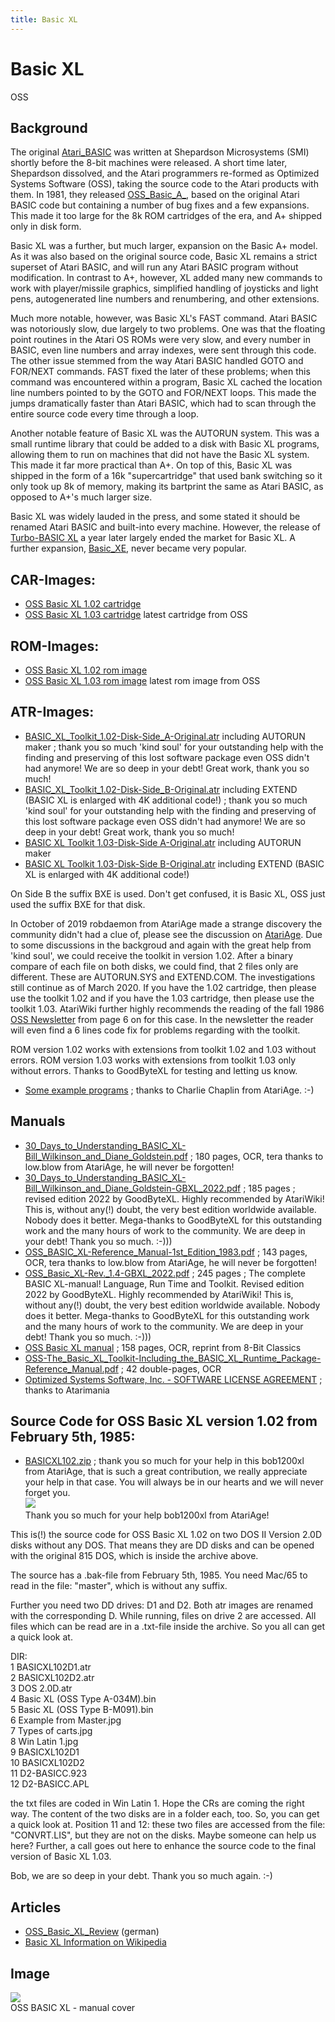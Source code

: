 ```yaml
---
title: Basic XL
---
```

# Basic XL  
OSS  
  
  
## Background  
The original [Atari_BASIC](../Atari_BASIC/index.md) was written at Shepardson Microsystems (SMI) shortly before the 8-bit machines were released. A short time later, Shepardson dissolved, and the Atari programmers re-formed as Optimized Systems Software (OSS), taking the source code to the Atari products with them. In 1981, they released [OSS_Basic_A_](../OSS_Basic_A_/index.md), based on the original Atari BASIC code but containing a number of bug fixes and a few expansions. This made it too large for the 8k ROM cartridges of the era, and A+ shipped only in disk form.  
  
Basic XL was a further, but much larger, expansion on the Basic A+ model. As it was also based on the original source code, Basic XL remains a strict superset of Atari BASIC, and will run any Atari BASIC program without modification. In contrast to A+, however, XL added many new commands to work with player/missile graphics, simplified handling of joysticks and light pens, autogenerated line numbers and renumbering, and other extensions.  
  
Much more notable, however, was Basic XL's FAST command. Atari BASIC was notoriously slow, due largely to two problems. One was that the floating point routines in the Atari OS ROMs were very slow, and every number in BASIC, even line numbers and array indexes, were sent through this code. The other issue stemmed from the way Atari BASIC handled GOTO and FOR/NEXT commands. FAST fixed the later of these problems; when this command was encountered within a program, Basic XL cached the location line numbers pointed to by the GOTO and FOR/NEXT loops. This made the jumps dramatically faster than Atari BASIC, which had to scan through the entire source code every time through a loop.  
  
Another notable feature of Basic XL was the AUTORUN system. This was a small runtime library that could be added to a disk with Basic XL programs, allowing them to run on machines that did not have the Basic XL system. This made it far more practical than A+. On top of this, Basic XL was shipped in the form of a 16k "supercartridge" that used bank switching so it only took up 8k of memory, making its bartprint the same as Atari BASIC, as opposed to A+'s much larger size.  
  
Basic XL was widely lauded in the press, and some stated it should be renamed Atari BASIC and built-into every machine. However, the release of [Turbo-BASIC XL](../TURBO-BASIC_XL|Turbo-BASIC_XL/index.md) a year later largely ended the market for Basic XL. A further expansion, [Basic_XE](../Basic_XE/index.md), never became very popular.  
  
## CAR-Images:  
- [OSS Basic XL 1.02 cartridge](attachments/OSSBasicXL102.car)  
- [OSS Basic XL 1.03 cartridge](attachments/OSSBasicXL103.car) latest cartridge from OSS  
  
## ROM-Images:  
- [OSS Basic XL 1.02 rom image](attachments/OSSBasicXL102.rom)  
- [OSS Basic XL 1.03 rom image](attachments/OSSBasicXL103.rom) latest rom image from OSS  
  
## ATR-Images:  
- [BASIC_XL_Toolkit_1.02-Disk-Side_A-Original.atr](attachments/BASIC_XL_Toolkit_1.02-Disk-Side_A-Original.atr) including AUTORUN maker ; thank you so much 'kind soul' for your outstanding help with the finding and preserving of this lost software package even OSS didn't had anymore! We are so deep in your debt! Great work, thank you so much!  
- [BASIC_XL_Toolkit_1.02-Disk-Side_B-Original.atr](attachments/BASIC_XL_Toolkit_1.02-Disk-Side_B-Original.atr) including EXTEND (BASIC XL is enlarged with 4K additional code!) ; thank you so much 'kind soul' for your outstanding help with the finding and preserving of this lost software package even OSS didn't had anymore! We are so deep in your debt! Great work, thank you so much!  
- [BASIC XL Toolkit 1.03-Disk-Side A-Original.atr](attachments/BASIC_XL_Toolkit_Disk-Side_A.atr) including AUTORUN maker  
- [BASIC XL Toolkit 1.03-Disk-Side B-Original.atr](attachments/BASIC_XL_Toolkit_Disk-Side_B.atr) including EXTEND (BASIC XL is enlarged with 4K additional code!)  
  
On Side B the suffix BXE is used. Don't get confused, it is Basic XL, OSS just used the suffix BXE for that disk.  
  
In October of 2019 robdaemon from AtariAge made a strange discovery the community didn't had a clue of, please see the discussion on [AtariAge](https://atariage.com/forums/topic/297153-basic-xl-extensions-u1mb-side-2-not-working/). Due to some discussions in the backgroud and again with the great help from 'kind soul', we could receive the toolkit in version 1.02. After a binary compare of each file on both disks, we could find, that 2 files only are different. These are AUTORUN.SYS and EXTEND.COM. The investigations still continue as of March 2020. If you have the 1.02 cartridge, then please use the toolkit 1.02 and if you have the 1.03 cartridge, then please use the toolkit 1.03. AtariWiki further highly recommends the reading of the fall 1986 [OSS Newsletter](https://atariwiki.org/wiki/Wiki.jsp?page=Newsletters) from page 6 on for this case. In the newsletter the reader will even find a 6 lines code fix for problems regarding with the toolkit.  
  
ROM version 1.02 works with extensions from toolkit 1.02 and 1.03 without errors. ROM version 1.03 works with extensions from toolkit 1.03 only without errors. Thanks to GoodByteXL for testing and letting us know.  
  
- [Some example programs](attachments/BXL_BXE_programs.zip) ; thanks to Charlie Chaplin from AtariAge. :-)  
  
## Manuals  
- [30_Days_to_Understanding_BASIC_XL-Bill_Wilkinson_and_Diane_Goldstein.pdf](attachments/30_Days_to_Understanding_BASIC_XL-Bill_Wilkinson_and_Diane_Goldstein.pdf) ; 180 pages, OCR, tera thanks to low.blow from AtariAge, he will never be forgotten!  
- [30_Days_to_Understanding_BASIC_XL-Bill_Wilkinson_and_Diane_Goldstein-GBXL_2022.pdf](attachments/30_Days_to_Understanding_BASIC_XL-Bill_Wilkinson_and_Diane_Goldstein-GBXL_2022.pdf) ; 185 pages ; revised edition 2022 by GoodByteXL. Highly recommended by AtariWiki! This is, without any(!) doubt, the very best edition worldwide available. Nobody does it better. Mega-thanks to GoodByteXL for this outstanding work and the many hours of work to the community. We are deep in your debt! Thank you so much. :-)))  
- [OSS_BASIC_XL-Reference_Manual-1st_Edition_1983.pdf](attachments/OSS_BASIC_XL-Reference_Manual-1st_Edition_1983.pdf) ; 143 pages, OCR, tera thanks to low.blow from AtariAge, he will never be forgotten!  
- [OSS_Basic_XL-Rev._1.4-GBXL_2022.pdf](attachments/OSS_Basic_XL-Rev._1.4-GBXL_2022.pdf) ; 245 pages ; The complete BASIC XL-manual! Language, Run Time and Toolkit. Revised edition 2022 by GoodByteXL. Highly recommended by AtariWiki! This is, without any(!) doubt, the very best edition worldwide available. Nobody does it better. Mega-thanks to GoodByteXL for this outstanding work and the many hours of work to the community. We are deep in your debt! Thank you so much. :-)))  
- [OSS Basic XL manual](attachments/BASIC_XL_Manual.pdf) ; 158 pages, OCR, reprint from 8-Bit Classics  
- [OSS-The_Basic_XL_Toolkit-Including_the_BASIC_XL_Runtime_Package-Reference_Manual.pdf](attachments/OSS-The_Basic_XL_Toolkit-Including_the_BASIC_XL_Runtime_Package-Reference_Manual.pdf) ; 42 double-pages, OCR  
- [Optimized Systems Software, Inc. - SOFTWARE LICENSE AGREEMENT](attachments/Optimized_Systems_Software_Software_License_Agreement.pdf) ; thanks to Atarimania  
  
## Source Code for OSS Basic XL version 1.02 from February 5th, 1985:  
- [BASICXL102.zip](attachments/BASICXL102.zip) ; thank you so much for your help in this bob1200xl from AtariAge, that is such a great contribution, we really appreciate your help in that case. You will always be in our hearts and we will never forget you.   
![](attachments/Thank_you_bob1200xl.jpg)  
Thank you so much for your help bob1200xl from AtariAge!   
  
This is(!) the source code for OSS Basic XL 1.02 on two DOS II Version 2.0D disks without any DOS. That means they are DD disks and can be opened with the original 815 DOS, which is inside the archive above.   
  
The source has a .bak-file from February 5th, 1985. You need Mac/65 to read in the file: "master", which is without any suffix.  
  
Further you need two DD drives: D1 and D2. Both atr images are renamed with the corresponding D. While running, files on drive 2 are accessed. All files which can be read are in a .txt-file inside the archive. So you all can get a quick look at.  
  
DIR:  
1 BASICXL102D1.atr  
2 BASICXL102D2.atr  
3 DOS 2.0D.atr  
4 Basic XL (OSS Type A-034M).bin  
5 Basic XL (OSS Type B-M091).bin  
6 Example from Master.jpg  
7 Types of carts.jpg  
8 Win Latin 1.jpg  
9 BASICXL102D1  
10 BASICXL102D2  
11 D2-BASICC.923  
12 D2-BASICC.APL  
  
the txt files are coded in Win Latin 1. Hope the CRs are coming the right way. The content of the two disks are in a folder each, too. So, you can get a quick look at. Position 11 and 12: these two files are accessed from the file: "CONVRT.LIS", but they are not on the disks. Maybe someone can help us here? Further, a call goes out here to enhance the source code to the final version of Basic XL 1.03.  
  
Bob, we are so deep in your debt. Thank you so much again. :-)  
  
## Articles  
- [OSS_Basic_XL_Review](../OSS_Basic_XL_Review/index.md) (german)  
- [Basic XL Information on Wikipedia](http://en.wikipedia.org/wiki/Optimized_Systems_Software#BASIC_XL)  
  
## Image  
![](attachments/BASIC_XL.png)  
OSS BASIC XL - manual cover  
